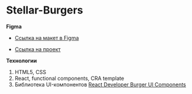 # Stellar-Burgers

**Figma**

* [Ссылка на макет в Figma](https://www.figma.com/file/ocw9a6hNGeAejl4F3G9fp8/React-_-%D0%9F%D1%80%D0%BE%D0%B5%D0%BA%D1%82%D0%BD%D1%8B%D0%B5-%D0%B7%D0%B0%D0%B4%D0%B0%D1%87%D0%B8-(3-%D0%BC%D0%B5%D1%81%D1%8F%D1%86%D0%B0)_external_link?node-id=2973%3A2220)

* [Ссылка на проект](https://levvic.github.io/react-burger/)

**Технологии**

1. HTML5, CSS
2. React, functional components, CRA template
3. Библиотека UI-компонентов [React Developer Burger UI Components](https://yandex-praktikum.github.io/react-developer-burger-ui-components/docs/)

 
